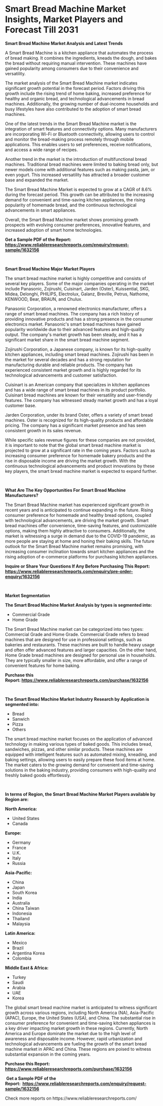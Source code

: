 <p><h1>Smart Bread Machine Market Insights, Market Players and Forecast Till 2031</h1></p><p><strong>Smart Bread Machine Market Analysis and Latest Trends</strong></p>
<p><p>A Smart Bread Machine is a kitchen appliance that automates the process of bread making. It combines the ingredients, kneads the dough, and bakes the bread without requiring manual intervention. These machines have gained popularity among consumers due to their convenience and versatility.</p><p>The market analysis of the Smart Bread Machine market indicates significant growth potential in the forecast period. Factors driving this growth include the rising trend of home baking, increased preference for healthy and organic bread, and technological advancements in bread machines. Additionally, the growing number of dual-income households and busy lifestyles have also contributed to the adoption of smart bread machines.</p><p>One of the latest trends in the Smart Bread Machine market is the integration of smart features and connectivity options. Many manufacturers are incorporating Wi-Fi or Bluetooth connectivity, allowing users to control and monitor the bread-making process remotely through mobile applications. This enables users to set preferences, receive notifications, and access a wide range of recipes.</p><p>Another trend in the market is the introduction of multifunctional bread machines. Traditional bread machines were limited to baking bread only, but newer models come with additional features such as making pasta, jam, or even yogurt. This increased versatility has attracted a broader customer base and expanded the market.</p><p>The Smart Bread Machine Market is expected to grow at a CAGR of 8.6% during the forecast period. This growth can be attributed to the increasing demand for convenient and time-saving kitchen appliances, the rising popularity of homemade bread, and the continuous technological advancements in smart appliances. </p><p>Overall, the Smart Bread Machine market shows promising growth prospects with evolving consumer preferences, innovative features, and increased adoption of smart home technologies.</p></p>
<p><strong>Get a Sample PDF of the Report:&nbsp; <a href="https://www.reliableresearchreports.com/enquiry/request-sample/1632156">https://www.reliableresearchreports.com/enquiry/request-sample/1632156</a></strong></p>
<p>&nbsp;</p>
<p><strong>Smart Bread Machine Major Market Players</strong></p>
<p><p>The smart bread machine market is highly competitive and consists of several key players. Some of the major companies operating in the market include Panasonic, Zojirushi, Cuisinart, Jarden (Oster), Kuissential, SKG, Midea, Delonghi, PHILIPS, Electrolux, Galanz, Breville, Petrus, Nathome, KENWOOD, Bear, BRAUN, and Chulux.</p><p>Panasonic Corporation, a renowned electronics manufacturer, offers a range of smart bread machines. The company has a rich history of providing innovative products and has a strong presence in the consumer electronics market. Panasonic's smart bread machines have gained popularity worldwide due to their advanced features and high-quality output. The company's market growth has been steady, and it has a significant market share in the smart bread machine segment.</p><p>Zojirushi Corporation, a Japanese company, is known for its high-quality kitchen appliances, including smart bread machines. Zojirushi has been in the market for several decades and has a strong reputation for manufacturing durable and reliable products. The company has experienced consistent market growth and is highly regarded for its technological advancements and customer satisfaction.</p><p>Cuisinart is an American company that specializes in kitchen appliances and has a wide range of smart bread machines in its product portfolio. Cuisinart bread machines are known for their versatility and user-friendly features. The company has witnessed steady market growth and has a loyal customer base.</p><p>Jarden Corporation, under its brand Oster, offers a variety of smart bread machines. Oster is recognized for its high-quality products and affordable pricing. The company has a significant market presence and has seen consistent growth in its sales revenue.</p><p>While specific sales revenue figures for these companies are not provided, it is important to note that the global smart bread machine market is projected to grow at a significant rate in the coming years. Factors such as increasing consumer preference for homemade bakery products and the rise in disposable income are driving the market growth. With the continuous technological advancements and product innovations by these key players, the smart bread machine market is expected to expand further.</p></p>
<p>&nbsp;</p>
<p><strong>What Are The Key Opportunities For Smart Bread Machine Manufacturers?</strong></p>
<p><p>The Smart Bread Machine market has experienced significant growth in recent years and is anticipated to continue expanding in the future. Rising consumer preference for homemade and healthy bread options, coupled with technological advancements, are driving the market growth. Smart bread machines offer convenience, time-saving features, and customizable options, making them highly attractive to consumers. Additionally, the market is witnessing a surge in demand due to the COVID-19 pandemic, as more people are staying at home and honing their baking skills. The future outlook for the Smart Bread Machine market remains promising, with increasing consumer inclination towards smart kitchen appliances and the rising adoption of e-commerce platforms for purchasing kitchen appliances.</p></p>
<p><strong>Inquire or Share Your Questions If Any Before Purchasing This Report: <a href="https://www.reliableresearchreports.com/enquiry/pre-order-enquiry/1632156">https://www.reliableresearchreports.com/enquiry/pre-order-enquiry/1632156</a></strong></p>
<p>&nbsp;</p>
<p><strong>Market Segmentation</strong></p>
<p><strong>The Smart Bread Machine Market Analysis by types is segmented into:</strong></p>
<p><ul><li>Commercial Grade</li><li>Home Grade</li></ul></p>
<p><p>The Smart Bread Machine market can be categorized into two types: Commercial Grade and Home Grade. Commercial Grade refers to bread machines that are designed for use in professional settings, such as bakeries and restaurants. These machines are built to handle heavy usage and often offer advanced features and larger capacities. On the other hand, Home Grade bread machines are designed for personal use in households. They are typically smaller in size, more affordable, and offer a range of convenient features for home baking.</p></p>
<p><strong>Purchase this Report:&nbsp;<a href="https://www.reliableresearchreports.com/purchase/1632156">https://www.reliableresearchreports.com/purchase/1632156</a></strong></p>
<p>&nbsp;</p>
<p><strong>The Smart Bread Machine Market Industry Research by Application is segmented into:</strong></p>
<p><ul><li>Bread</li><li>Sanwich</li><li>Pizza</li><li>Others</li></ul></p>
<p><p>The smart bread machine market focuses on the application of advanced technology in making various types of baked goods. This includes bread, sandwiches, pizzas, and other similar products. These machines are equipped with intelligent features such as automated mixing, kneading, and baking settings, allowing users to easily prepare these food items at home. The market caters to the growing demand for convenient and time-saving solutions in the baking industry, providing consumers with high-quality and freshly baked goods effortlessly.</p></p>
<p>&nbsp;</p>
<p><strong>In terms of Region, the Smart Bread Machine Market Players available by Region are:</strong></p>
<p>
    <p> <strong> North America: </strong>
        <ul>
            <li>United States</li>
            <li>Canada</li>
        </ul>
        </p> 
    <p> <strong> Europe: </strong>
        <ul>
            <li>Germany</li>
            <li>France</li>
            <li>U.K.</li>
            <li>Italy</li>
            <li>Russia</li>
        </ul>
        </p> 
    <p> <strong> Asia-Pacific: </strong>
        <ul>
            <li>China</li>
            <li>Japan</li>
            <li>South Korea</li>
            <li>India</li>
            <li>Australia</li>
            <li>China Taiwan</li>
            <li>Indonesia</li>
            <li>Thailand</li>
            <li>Malaysia</li>
        </ul>
        </p> 
    <p> <strong> Latin America: </strong>
        <ul>
            <li>Mexico</li>
            <li>Brazil</li>
            <li>Argentina Korea</li>
            <li>Colombia</li>
        </ul>
        </p> 
    <p> <strong> Middle East & Africa: </strong>
        <ul>
            <li>Turkey</li>
            <li>Saudi</li>
            <li>Arabia</li>
            <li>UAE</li>
            <li>Korea</li>
        </ul>
    </p>
    </p>
<p><p>The global smart bread machine market is anticipated to witness significant growth across various regions, including North America (NA), Asia-Pacific (APAC), Europe, the United States (USA), and China. The substantial rise in consumer preference for convenient and time-saving kitchen appliances is a key driver impacting market growth in these regions. Currently, North America and Europe dominate the market due to the high level of awareness and disposable income. However, rapid urbanization and technological advancements are fueling the growth of the smart bread machine market in APAC and China. These regions are poised to witness substantial expansion in the coming years.</p></p>
<p><strong>Purchase this Report: <a href="https://www.reliableresearchreports.com/purchase/1632156">https://www.reliableresearchreports.com/purchase/1632156</a></strong></p>
<p>&nbsp;<strong>Get a Sample PDF of the Report:&nbsp;&nbsp;<a href="https://www.reliableresearchreports.com/enquiry/request-sample/1632156">https://www.reliableresearchreports.com/enquiry/request-sample/1632156</a></strong></p>
<p><strong></strong></p>
<p>Check more reports on https://www.reliableresearchreports.com/</p>